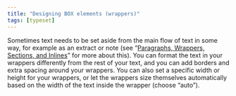 ```yaml
---
title: "Designing BOX elements (wrappers)"
tags: [typeset]
---
```

 
<html><body><section data-type="chapter" class="hsecchapter" data-hederis-type="hsecchapter" id="typeset-box-design" data-pi-attrs="id: typeset-box-design; data-tags: typeset;" role="doc-chapter" data-tags="typeset" data-author-name=" " data-book-title=" " title="Designing BOX elements (wrappers)"><p class="hblkp" data-hederis-type="hblkp" id="pMEY6fbDS">Sometimes text needs to be set aside from the main flow of text in some way, for example as an extract or note (see &#8220;<a href="{% link _docs/paragraphs-wrappers-and-sections.md %}" data-hederis-type="hspana" id="pBsZy1K7y"><span class="Hyperlink" data-hederis-type="hspnspan" id="pVAl5B0we">Paragraphs, Wrappers, Sections, and Inlines</span></a>&#8221; for more about this). You can format the text in your wrappers differently from the rest of your text, and you can add borders and extra spacing around your wrappers. You can also set a specific width or height for your wrappers, or let the wrappers size themselves automatically based on the width of the text inside the wrapper (choose &#8220;auto&#8221;).</p></section></body></html>
